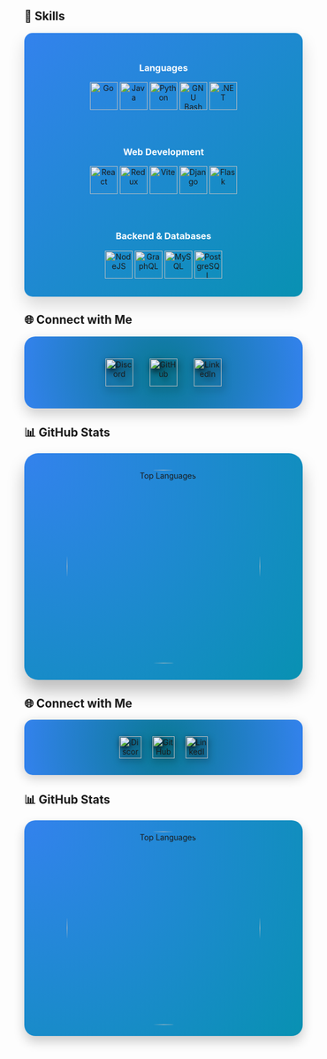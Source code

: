 <!-- Skills Section -->
## 🚀 Skills 
<div align="center" style="background: linear-gradient(135deg, #3382ed 0%, #0891b2 100%); border-radius: 15px; padding: 30px; box-shadow: 0 15px 30px rgba(0, 0, 0, 0.15);">
  <div style="display: flex; justify-content: center; gap: 40px; flex-wrap: wrap;">
    <!-- Programming Languages -->
    <div>
      <h3 style="color: #fff;">Languages</h3>
      <a href="https://go.dev/doc/" target="_blank"><img src="https://raw.githubusercontent.com/danielcranney/readme-generator/main/public/icons/skills/go-colored.svg" width="50" alt="Go"></a>
      <a href="https://www.oracle.com/java/" target="_blank"><img src="https://raw.githubusercontent.com/danielcranney/readme-generator/main/public/icons/skills/java-colored.svg" width="50" alt="Java"></a>
      <a href="https://www.python.org/" target="_blank"><img src="https://raw.githubusercontent.com/danielcranney/readme-generator/main/public/icons/skills/python-colored.svg" width="50" alt="Python"></a>
      <a href="https://www.gnu.org/software/bash/" target="_blank"><img src="https://raw.githubusercontent.com/danielcranney/readme-generator/main/public/icons/skills/gnubash.svg" width="50" alt="GNU Bash"></a>
      <a href="https://dotnet.microsoft.com/en-us/" target="_blank"><img src="https://raw.githubusercontent.com/danielcranney/readme-generator/main/public/icons/skills/dot-net-colored.svg" width="50" alt=".NET"></a>
    </div>
    <!-- Web Development -->
    <div>
      <h3 style="color: #fff;">Web Development</h3>
      <a href="https://reactjs.org/" target="_blank"><img src="https://raw.githubusercontent.com/danielcranney/readme-generator/main/public/icons/skills/react-colored.svg" width="50" alt="React"></a>
      <a href="https://redux.js.org/" target="_blank"><img src="https://raw.githubusercontent.com/danielcranney/readme-generator/main/public/icons/skills/redux-colored.svg" width="50" alt="Redux"></a>
      <a href="https://vitejs.dev/" target="_blank"><img src="https://raw.githubusercontent.com/danielcranney/readme-generator/main/public/icons/skills/vite-colored.svg" width="50" alt="Vite"></a>
      <a href="https://www.djangoproject.com/" target="_blank"><img src="https://raw.githubusercontent.com/danielcranney/readme-generator/main/public/icons/skills/django-colored-dark.svg" width="50" alt="Django"></a>
      <a href="https://flask.palletsprojects.com/en/2.0.x/" target="_blank"><img src="https://raw.githubusercontent.com/danielcranney/readme-generator/main/public/icons/skills/flask-colored-dark.svg" width="50" alt="Flask"></a>
    </div>
    <!-- Backend and Databases -->
    <div>
      <h3 style="color: #fff;">Backend & Databases</h3>
      <a href="https://nodejs.org/en/" target="_blank"><img src="https://raw.githubusercontent.com/danielcranney/readme-generator/main/public/icons/skills/nodejs-colored.svg" width="50" alt="NodeJS"></a>
      <a href="https://graphql.org/" target="_blank"><img src="https://raw.githubusercontent.com/danielcranney/readme-generator/main/public/icons/skills/graphql-colored.svg" width="50" alt="GraphQL"></a>
      <a href="https://www.mysql.com/" target="_blank"><img src="https://raw.githubusercontent.com/danielcranney/readme-generator/main/public/icons/skills/mysql-colored.svg" width="50" alt="MySQL"></a>
      <a href="https://www.postgresql.org/" target="_blank"><img src="https://raw.githubusercontent.com/danielcranney/readme-generator/main/public/icons/skills/postgresql-colored.svg" width="50" alt="PostgreSQL"></a>
    </div>
  </div>
</div>

<!-- Connect With Me -->
## 🌐 Connect with Me
<div align="center" style="background: radial-gradient(circle, rgba(9, 121, 147, 1) 0%, rgba(51, 130, 237, 1) 100%); padding: 40px; border-radius: 20px; box-shadow: 0 10px 25px rgba(0, 0, 0, 0.2);">
  <div style="display: flex; justify-content: center; gap: 30px;">
    <!-- Discord -->
    <a href="https://discord.com/users/chxhk" target="_blank" rel="noreferrer" title="Discord">
      <img src="https://raw.githubusercontent.com/danielcranney/readme-generator/main/public/icons/socials/discord.svg" width="50" alt="Discord" style="transition: transform 0.3s; filter: drop-shadow(3px 5px 7px black);" onmouseover="this.style.transform='scale(1.2)';" onmouseout="this.style.transform='scale(1)';" />
    </a>
    <!-- GitHub -->
    <a href="https://www.github.com/NaniChkhenkeli" target="_blank" rel="noreferrer" title="GitHub">
      <img src="https://raw.githubusercontent.com/danielcranney/readme-generator/main/public/icons/socials/github.svg" width="50" alt="GitHub" style="transition: transform 0.3s; filter: drop-shadow(3px 5px 7px black);" onmouseover="this.style.transform='scale(1.2)';" onmouseout="this.style.transform='scale(1)';" />
    </a>
    <!-- LinkedIn -->
    <a href="https://www.linkedin.com/in/nanichkhenkeli" target="_blank" rel="noreferrer" title="LinkedIn">
      <img src="https://raw.githubusercontent.com/danielcranney/readme-generator/main/public/icons/socials/linkedin.svg" width="50" alt="LinkedIn" style="transition: transform 0.3s; filter: drop-shadow(3px 5px 7px black);" onmouseover="this.style.transform='scale(1.2)';" onmouseout="this.style.transform='scale(1)';" />
    </a>
  </div>
</div>

<!-- GitHub Stats -->
## 📊 GitHub Stats
<div align="center" style="background: radial-gradient(circle at top left, #3382ed 0%, #0891b2 100%); border-radius: 25px; padding: 30px; box-shadow: 0 20px 30px rgba(0, 0, 0, 0.25);">
  <a href="https://github.com/NaniChkhenkeli">
    <img src="https://github-readme-stats.vercel.app/api/top-langs/?username=NaniChkhenkeli&langs_count=10&title_color=ffffff&text_color=ffffff&icon_color=ffffff&bg_color=1c1917&hide_border=true&locale=en&custom_title=Top%20Languages&layout=compact" alt="Top Languages" style="border-radius: 50%; width: 350px; height: 350px; transition: transform 0.3s;" onmouseover="this.style.transform='scale(1.1)';" onmouseout="this.style.transform='scale(1)';" />
  </a>
</div>


<!-- Connect With Me -->
## 🌐 Connect with Me
<div align="center" style="background: radial-gradient(circle, rgba(9, 121, 147, 1) 0%, rgba(51, 130, 237, 1) 100%); padding: 30px; border-radius: 15px; box-shadow: 0px 5px 20px rgba(0, 0, 0, 0.2);">
  <div style="display: flex; justify-content: center; gap: 20px;">
    <!-- Discord -->
    <a href="https://discord.com/users/chxhk" target="_blank" rel="noreferrer" title="Discord">
      <img src="https://raw.githubusercontent.com/danielcranney/readme-generator/main/public/icons/socials/discord.svg" width="40" alt="Discord" style="transition: transform 0.3s; filter: drop-shadow(2px 4px 6px black);" onmouseover="this.style.transform='scale(1.3)';" onmouseout="this.style.transform='scale(1)';" />
    </a>
    <!-- GitHub -->
    <a href="https://www.github.com/NaniChkhenkeli" target="_blank" rel="noreferrer" title="GitHub">
      <img src="https://raw.githubusercontent.com/danielcranney/readme-generator/main/public/icons/socials/github.svg" width="40" alt="GitHub" style="transition: transform 0.3s; filter: drop-shadow(2px 4px 6px black);" onmouseover="this.style.transform='scale(1.3)';" onmouseout="this.style.transform='scale(1)';" />
    </a>
    <!-- LinkedIn -->
    <a href="https://www.linkedin.com/in/nanichkhenkeli" target="_blank" rel="noreferrer" title="LinkedIn">
      <img src="https://raw.githubusercontent.com/danielcranney/readme-generator/main/public/icons/socials/linkedin.svg" width="40" alt="LinkedIn" style="transition: transform 0.3s; filter: drop-shadow(2px 4px 6px black);" onmouseover="this.style.transform='scale(1.3)';" onmouseout="this.style.transform='scale(1)';" />
    </a>
  </div>
</div>

<!-- GitHub Stats -->
## 📊 GitHub Stats
<div align="center" style="background: radial-gradient(circle at top left, #3382ed 0%, #0891b2 100%); border-radius: 20px; padding: 20px; box-shadow: 0px 10px 20px rgba(0, 0, 0, 0.2);">
  <a href="https://github.com/NaniChkhenkeli">
    <img src="https://github-readme-stats.vercel.app/api/top-langs/?username=NaniChkhenkeli&langs_count=10&title_color=ffffff&text_color=ffffff&icon_color=ffffff&bg_color=1c1917&hide_border=true&locale=en&custom_title=Top%20Languages&layout=compact" alt="Top Languages" style="border-radius: 50%; width: 350px; height: 350px; transition: transform 0.3s;" onmouseover="this.style.transform='scale(1.1)';" onmouseout="this.style.transform='scale(1)';" />
  </a>
</div>
